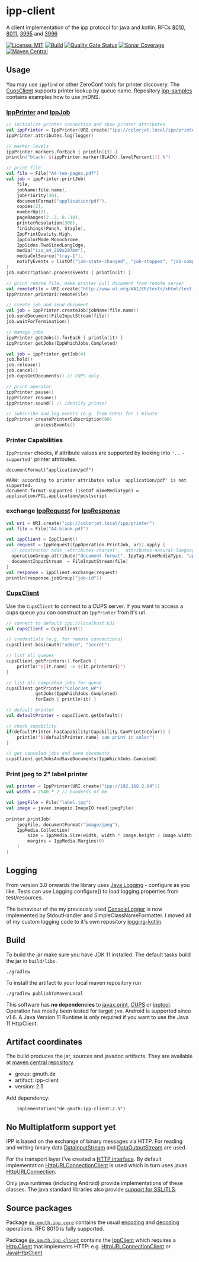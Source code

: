 # ipp-client 

A client implementation of the ipp protocol for java and kotlin.
RFCs [8010](https://tools.ietf.org/html/rfc8010),
[8011](https://tools.ietf.org/html/rfc8011),
[3995](https://datatracker.ietf.org/doc/html/rfc3995) and
[3996](https://datatracker.ietf.org/doc/html/rfc3996)

[![License: MIT](https://img.shields.io/badge/License-MIT-yellow.svg?label=license)](https://github.com/gmuth/ipp-client-kotlin/blob/master/LICENSE)
[![Build](https://github.com/gmuth/ipp-client-kotlin/workflows/build/badge.svg)](https://github.com/gmuth/ipp-client-kotlin/actions?query=workflow%3Abuild)
[![Quality Gate Status](https://sonarcloud.io/api/project_badges/measure?project=gmuth_ipp-client-kotlin&metric=alert_status)](https://sonarcloud.io/summary/overall?id=gmuth_ipp-client-kotlin)
[![Sonar Coverage](https://img.shields.io/sonar/coverage/gmuth_ipp-client-kotlin?color=00AA00&server=https%3A%2F%2Fsonarcloud.io)](https://sonarcloud.io/component_measures?metric=Coverage&view=list&id=gmuth_ipp-client-kotlin)
[![Maven Central](https://img.shields.io/maven-central/v/de.gmuth/ipp-client.svg?label=maven%20central)](https://central.sonatype.com/artifact/de.gmuth/ipp-client/2.4/overview)

## Usage

You may use ```ippfind``` or other ZeroConf tools for printer discovery.
The [CupsClient](https://github.com/gmuth/ipp-client-kotlin/blob/master/src/main/kotlin/de/gmuth/ipp/client/CupsClient.kt) supports printer lookup by queue name.
Repository [ipp-samples](https://github.com/gmuth/ipp-samples) contains examples how to use jmDNS.

### [IppPrinter](https://github.com/gmuth/ipp-client-kotlin/blob/master/src/main/kotlin/de/gmuth/ipp/client/IppPrinter.kt) and [IppJob](https://github.com/gmuth/ipp-client-kotlin/blob/master/src/main/kotlin/de/gmuth/ipp/client/IppJob.kt)
```kotlin
// initialize printer connection and show printer attributes
val ippPrinter = IppPrinter(URI.create("ipp://colorjet.local/ipp/printer"))
ippPrinter.attributes.log(logger)

// marker levels
ippPrinter.markers.forEach { println(it) }
println("black: ${ippPrinter.marker(BLACK).levelPercent()} %")

// print file
val file = File("A4-ten-pages.pdf")
val job = ippPrinter.printJob(
    file,
    jobName(file.name),
    jobPriority(30),
    documentFormat("application/pdf"),
    copies(2),
    numberUp(2),
    pageRanges(2..3, 8..10),
    printerResolution(300),
    finishings(Punch, Staple),
    IppPrintQuality.High,
    IppColorMode.Monochrome,
    IppSides.TwoSidedLongEdge,
    media("iso_a4_210x297mm"),
    mediaColSource("tray-1"),
    notifyEvents = listOf("job-state-changed", "job-stopped", "job-completed") // CUPS
)
job.subscription?.processEvents { println(it) }

// print remote file, make printer pull document from remote server
val remoteFile = URI.create("http://www.w3.org/WAI/ER/tests/xhtml/testfiles/resources/pdf/dummy.pdf")
ippPrinter.printUri(remoteFile)

// create job and send document
val job = ippPrinter.createJob(jobName(file.name))
job.sendDocument(FileInputStream(file))
job.waitForTermination()

// manage jobs
ippPrinter.getJobs().forEach { println(it) }
ippPrinter.getJobs(IppWhichJobs.Completed)

val job = ippPrinter.getJob(4)
job.hold()
job.release()
job.cancel()
job.cupsGetDocuments() // CUPS only

// print operator
ippPrinter.pause()
ippPrinter.resume()
ippPrinter.sound() // identify printer

// subscribe and log events (e.g. from CUPS) for 1 minute
ippPrinter.createPrinterSubscription(60)
          .processEvents()
```
### Printer Capabilities

`IppPrinter` checks, if attribute values are supported by looking into `'...-supported'` printer attributes.
```
documentFormat("application/pdf")

WARN: according to printer attributes value 'application/pdf' is not supported.
document-format-supported (1setOf mimeMediaType) = application/PCL,application/postscript
```

### exchange [IppRequest](https://github.com/gmuth/ipp-client-kotlin/blob/master/src/main/kotlin/de/gmuth/ipp/core/IppRequest.kt) for [IppResponse](https://github.com/gmuth/ipp-client-kotlin/blob/master/src/main/kotlin/de/gmuth/ipp/core/IppResponse.kt)

```kotlin
val uri = URI.create("ipp://colorjet.local/ipp/printer")
val file = File("A4-blank.pdf")

val ippClient = IppClient()
val request = IppRequest(IppOperation.PrintJob, uri).apply {
  // constructor adds 'attributes-charset', 'attributes-natural-language' and 'printer-uri'
  operationGroup.attribute("document-format", IppTag.MimeMediaType, "application/pdf")
  documentInputStream  = FileInputStream(file)
}
val response = ippClient.exchange(request)
println(response.jobGroup["job-id"])
```

### [CupsClient](https://github.com/gmuth/ipp-client-kotlin/blob/master/src/main/kotlin/de/gmuth/ipp/client/CupsClient.kt)

Use the `CupsClient` to connect to a CUPS server.
If you want to access a cups queue you can construct an `IppPrinter` from it's uri.

```kotlin
// connect to default ipp://localhost:631
val cupsClient = CupsClient()

// credentials (e.g. for remote connections)
cupsClient.basicAuth("admin", "secret")

// list all queues
cupsClient.getPrinters().forEach { 
    println("${it.name} -> ${it.printerUri}")
}

// list all completed jobs for queue
cupsClient.getPrinter("ColorJet_HP")
          .getJobs(IppWhichJobs.Completed)
          .forEach { println(it) }

// default printer
val defaultPrinter = cupsClient.getDefault()

// check capability
if(defaultPrinter.hasCapability(Capability.CanPrintInColor)) {
    println("${defaultPrinter.name} can print in color")
}

// get canceled jobs and save documents
cupsClient.getJobsAndSaveDocuments(IppWhichJobs.Canceled)

```

### Print jpeg to 2" label printer

```kotlin
val printer = IppPrinter(URI.create("ipp://192.168.2.64"))
val width = 2540 * 2 // hundreds of mm

val jpegFile = File("label.jpg")
val image = javax.imageio.ImageIO.read(jpegFile)
            
printer.printJob(
    jpegFile, documentFormat("image/jpeg"),
    IppMedia.Collection(
        size = IppMedia.Size(width, width * image.height / image.width),
        margins = IppMedia.Margins(0)
    )
)
```

## Logging

From version 3.0 onwards the library uses [Java Logging](https://docs.oracle.com/javase/8/docs/technotes/guides/logging/overview.html) - configure as you like.
Tests can use Logging.configure() to load logging.properties from test/resources.

The behaviour of the my previously used [ConsoleLogger](https://github.com/gmuth/logging-kotlin/blob/main/src/main/kotlin/de/gmuth/log/ConsoleLogger.kt) is now implemented by StdoutHandler and SimpleClassNameFormatter.
I moved all of my custom logging code to it's own repository [logging-kotlin](https://github.com/gmuth/logging-kotlin/tree/main/src/main/kotlin/de/gmuth/log).

## Build

To build the jar make sure you have JDK 11 installed.
The default tasks build the jar in `build/libs`. 

    ./gradlew

To install the artifact to your local maven repository run

    ./gradlew publishToMavenLocal

This software has **no dependencies** to
[javax.print](https://docs.oracle.com/javase/7/docs/technotes/guides/jps/),
[CUPS](https://www.cups.org) or
[ipptool](https://www.cups.org/doc/man-ipptool.html).
Operation has mostly been tested for target `jvm`. Android is supported since v1.6.
A Java Version 11 Runtime is only required if you want to use the Java 11 HttpClient.

## Artifact coordinates

The build produces the jar, sources and javadoc artifacts. They are available at
[maven central repository](https://central.sonatype.com/namespace/de.gmuth).

- group: gmuth.de
- artifact: ipp-client
- version: 2.5

Add dependency:

```
    implementation("de.gmuth:ipp-client:2.5")
```

## No Multiplatform support yet

IPP is based on the exchange of binary messages via HTTP.
For reading and writing binary data
[DataInputStream](https://docs.oracle.com/en/java/javase/11/docs/api/java.base/java/io/DataInputStream.html)
and [DataOutputStream](https://docs.oracle.com/en/java/javase/11/docs/api/java.base/java/io/DataOutputStream.html) are used.

For the transport layer I've created a
[HTTP interface](https://github.com/gmuth/ipp-client-kotlin/blob/master/src/main/kotlin/de/gmuth/http/Http.kt).
By default implementation [HttpURLConnectionClient](https://github.com/gmuth/ipp-client-kotlin/blob/master/src/main/kotlin/de/gmuth/http/HttpURLConnectionClient.kt)
is used which in turn uses javas [HttpURLConnection](https://docs.oracle.com/en/java/javase/11/docs/api/java.base/java/net/HttpURLConnection.html).

Only java runtimes (including Android) provide implementations of these classes.
The java standard libraries also provide [support for SSL/TLS](https://docs.oracle.com/en/java/javase/11/docs/api/java.base/javax/net/ssl/SSLContext.html).

## Source packages

Package
[`de.gmuth.ipp.core`](https://github.com/gmuth/ipp-client-kotlin/tree/master/src/main/kotlin/de/gmuth/ipp/core)
contains the usual
[encoding](https://github.com/gmuth/ipp-client-kotlin/blob/master/src/main/kotlin/de/gmuth/ipp/core/IppOutputStream.kt)
and
[decoding](https://github.com/gmuth/ipp-client-kotlin/blob/master/src/main/kotlin/de/gmuth/ipp/core/IppInputStream.kt)
operations. RFC 8010 is fully supported.

Package
[`de.gmuth.ipp.client`](https://github.com/gmuth/ipp-client-kotlin/tree/master/src/main/kotlin/de/gmuth/ipp/client)
contains the
[IppClient](https://github.com/gmuth/ipp-client-kotlin/blob/master/src/main/kotlin/de/gmuth/ipp/client/IppClient.kt)
which requires a
[Http.Client](https://github.com/gmuth/ipp-client-kotlin/blob/master/src/main/kotlin/de/gmuth/http/Http.kt)
that implements HTTP:
e.g. [HttpURLConnectionClient](https://github.com/gmuth/ipp-client-kotlin/blob/master/src/main/kotlin/de/gmuth/http/HttpURLConnectionClient.kt)
or [JavaHttpClient](https://github.com/gmuth/ipp-client-kotlin/blob/master/src/main/kotlin/de/gmuth/http/JavaHttpClient.kt)
